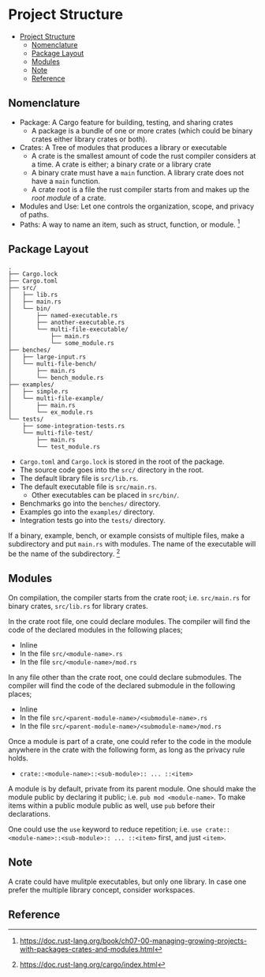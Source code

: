 # Project Structure
- [Project Structure](#project-structure)
  - [Nomenclature](#nomenclature)
  - [Package Layout](#package-layout)
  - [Modules](#modules)
  - [Note](#note)
  - [Reference](#reference)

## Nomenclature 
- Package: A Cargo feature for building, testing, and sharing crates
  - A package is a bundle of one or more crates (which could be binary crates either library crates or both).
- Crates: A Tree of modules that produces a library or executable
  - A crate is the smallest amount of code the rust compiler considers at a time. A crate is either; a binary crate or a library crate
  - A binary crate must have a `main` function. A library crate does not have a `main` function.
  - A crate root is a file the rust compiler starts from and makes up the *root module* of a crate.
- Modules and Use: Let one controls the organization, scope, and privacy of paths.
- Paths: A way to name an item, such as struct, function, or module. [^1]

## Package Layout
```
.
├── Cargo.lock
├── Cargo.toml
├── src/
│   ├── lib.rs
│   ├── main.rs
│   └── bin/
│       ├── named-executable.rs
│       ├── another-executable.rs
│       └── multi-file-executable/
│           ├── main.rs
│           └── some_module.rs
├── benches/
│   ├── large-input.rs
│   └── multi-file-bench/
│       ├── main.rs
│       └── bench_module.rs
├── examples/
│   ├── simple.rs
│   └── multi-file-example/
│       ├── main.rs
│       └── ex_module.rs
└── tests/
    ├── some-integration-tests.rs
    └── multi-file-test/
        ├── main.rs
        └── test_module.rs
```

- `Cargo.toml` and `Cargo.lock` is stored in the root of the package.
- The source code goes into the `src/` directory in the root. 
- The default library file is `src/lib.rs`.
- The default executable file is `src/main.rs`.
  - Other executables can be placed in `src/bin/`.
- Benchmarks go into the `benches/` directory.
- Examples go into the `examples/` directory.
- Integration tests go into the `tests/` directory.

If a binary, example, bench, or example consists of multiple files, make a subdirectory and put `main.rs` with modules. The name of the executable will be the name of the subdirectory. [^2]

## Modules 
On compilation, the compiler starts from the crate root; i.e. `src/main.rs` for binary crates, `src/lib.rs` for library crates.

In the crate root file, one could declare modules. The compiler will find the code of the declared modules in the following places;
- Inline 
- In the file `src/<module-name>.rs`
- In the file `src/<module-name>/mod.rs`

In any file other than the crate root, one could declare submodules. The compiler will find the code of the declared submodule in the following places;
- Inline
- In the file `src/<parent-module-name>/<submodule-name>.rs`
- In the file `src/<parent-module-name>/<submodule-name>/mod.rs`

Once a module is part of a crate, one could refer to the code in the module anywhere in the crate with the following form, as long as the privacy rule holds. 
- `crate::<module-name>::<sub-module>:: ... ::<item>`
  
A module is by default, private from its parent module. One should make the module public by declaring it public; i.e. `pub mod <module-name>`. To make items within a public module public as well, use `pub` before their declarations.

One could use the `use` keyword to reduce repetition; i.e. `use crate::<module-name>::<sub-module>:: ... ::<item>` first, and just `<item>`.  

## Note
A crate could have mulitple executables, but only one library. In case one prefer the multiple library concept, consider workspaces.

## Reference
[^1]: https://doc.rust-lang.org/book/ch07-00-managing-growing-projects-with-packages-crates-and-modules.html
[^2]: https://doc.rust-lang.org/cargo/index.html